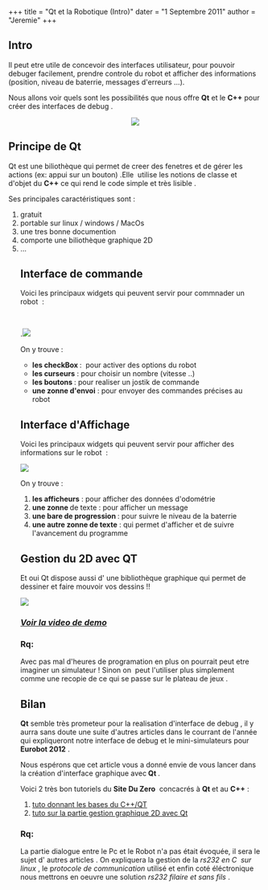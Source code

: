 +++
title = "Qt et la Robotique (Intro)"
dater = "1 Septembre 2011"
author = "Jeremie"
+++

<h2>
	Intro</h2>
<p>
	Il peut etre utile de concevoir des interfaces utilisateur, pour pouvoir debuger facilement, prendre controle du robot et afficher des informations (position, niveau de baterrie, messages d&#39;erreurs ...).</p>
<p>
	Nous allons voir quels sont les possibilit&eacute;s que nous offre <strong>Qt</strong> et le <strong>C++</strong> pour cr&eacute;er des interfaces de debug .</p>
<p align="center">
	<img src="/img/articles/Qt_small.png" /></p>
<h2>
	Principe de Qt</h2>
<p>
	Qt est une bilioth&egrave;que qui permet de creer des fenetres et de g&eacute;rer les actions (ex: appui sur un bouton) .Elle&nbsp; utilise les notions de classe et d&#39;objet du <strong>C++</strong> ce qui rend le code simple et tr&egrave;s lisible .</p>
<p>
	Ses principales caract&eacute;ristiques sont :</p>
<ol type="disc">
	<li>
		gratuit</li>
	<li>
		portable sur linux / windows / MacOs</li>
	<li>
		une tres bonne documention</li>
	<li>
		comporte une bilioth&egrave;que graphique 2D</li>
	<li>
		...</li>
</ul>
<h2>
	Interface de commande</h2>
<p>
	Voici les principaux widgets qui peuvent servir pour commnader un robot&nbsp; :</p>
<p>
	&nbsp;</p>
<p>
	.<img src="/img/articles/int_action.png" /></p>
<p>
	On y trouve :</p>
<ul>
	<li>
		<strong>les checkBox </strong>:&nbsp; pour activer des options du robot</li>
	<li>
		<strong>les curseurs</strong> : pour choisir un nombre (vitesse ..)</li>
	<li>
		<strong>les boutons </strong>: pour realiser un jostik de commande</li>
	<li>
		<strong>une zonne d&#39;envoi</strong> : pour envoyer des commandes pr&eacute;cises au robot</li>
</ul>
<h2>
	Interface d&#39;Affichage</h2>
<p>
	Voici les principaux widgets qui peuvent servir pour afficher des informations sur le robot&nbsp; :</p>
<p>
	<img src="/img/articles/int_aff.png" /></p>
<p>
	On y trouve :</p>
<ol type="disc">
	<li>
		<strong>les afficheurs</strong> :<em> </em>pour afficher des donn&eacute;es d&#39;odom&eacute;trie</li>
	<li>
		<strong>une zonne </strong>de texte : pour afficher un message</li>
	<li>
		<strong>une bare de progression </strong>: pour suivre le niveau de la baterrie</li>
	<li>
		<strong>une autre zonne de texte</strong> : qui permet d&#39;afficher et de suivre l&#39;avancement du programme</li>
</ol>
<h2>
	Gestion du 2D avec QT</h2>
<p>
	Et oui Qt dispose aussi d&#39; une biblioth&egrave;que graphique qui permet de dessiner et faire mouvoir vos dessins !!</p>
<p>
	<img src="/img/articles/simu1.png" /></p>
<h3>
	<em><a href="/img/articles/simu_video.mpeg">Voir la video de demo</a></em></h3>
<h3>
	Rq:</h3>
<p>
	Avec pas mal d&#39;heures de programation en plus on pourrait peut etre imaginer un simulateur ! Sinon on&nbsp; peut l&#39;utiliser plus simplement&nbsp; comme une recopie de ce qui se passe sur le plateau de jeux .</p>
<h2>
	Bilan</h2>
<p>
	<strong>Qt</strong> semble tr&egrave;s prometeur pour la realisation d&#39;interface de debug , il y aurra sans doute une suite d&#39;autres articles dans le courrant de l&#39;ann&eacute;e qui expliqueront notre interface de debug et le mini-simulateurs pour <strong>Eurobot 2012</strong> .</p>
<p>
	Nous esp&eacute;rons que cet article vous a donn&eacute; envie de vous lancer dans la cr&eacute;ation d&#39;interface graphique avec<strong> Qt </strong>.</p>
<p>
	Voici 2 tr&egrave;s bon tutoriels du <strong>Site Du Zero</strong>&nbsp; concacr&eacute;s &agrave; <strong>Qt </strong>et au <strong>C++</strong> :</p>
<ol type="disc">
	<li>
		<a href="http://www.siteduzero.com/tutoriel-3-11406-programmez-avec-le-langage-c.html">tuto donnant les bases du C++/QT</a></li>
	<li>
		<a href="http://www.siteduzero.com/tutoriel-3-128052-commencons.html">tuto sur la partie gestion graphique 2D avec Qt</a></li>
</ol>
<h3>
	Rq:</h3>
<p>
	La partie dialogue entre le Pc et le Robot n&#39;a pas &eacute;tait &eacute;voqu&eacute;e, il sera le sujet d&#39; autres articles . On expliquera la gestion de la<em> rs232 en C&nbsp; sur linux</em> , le p<em>rotocole de communication</em> utilis&eacute; et enfin cot&eacute; &eacute;l&eacute;ctronique nous mettrons en oeuvre une solution<em> rs232 filaire et sans fils</em> .</p>
